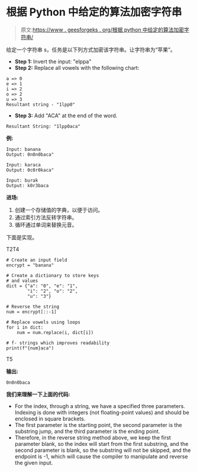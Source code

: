 # 根据 Python 中给定的算法加密字符串

> 原文:[https://www . geesforgeks . org/根据 python 中给定的算法加密字符串/](https://www.geeksforgeeks.org/encrypt-the-string-according-to-the-given-algorithm-in-python/)

给定一个字符串 s，任务是以下列方式加密该字符串。让字符串为“苹果”。

*   **Step 1:** Invert the input: "elppa"
*   **Step 2:** Replace all vowels with the following chart:

```
a => 0
e => 1
i => 2
o => 2
u => 3
Resultant string - "1lpp0"
```

*   **Step 3:** Add "ACA" at the end of the word.

```
Resultant String: "1lpp0aca"
```

**例:**

```
Input: banana
Output: 0n0n0baca"

Input: karaca
Output: 0c0r0kaca"

Input: burak
Output: k0r3baca
```

**进场:**

1.  创建一个存储值的字典，以便于访问。
2.  通过索引方法反转字符串。
3.  循环通过单词来替换元音。

下面是实现。

T2T4

```
# Create an input field
encrypt = "banana"

# Create a dictionary to store keys
# and values
dict = {"a": "0", "e": "1",
        "i": "2", "o": "2",
        "u": "3"}

# Reverse the string
num = encrypt[::-1]

# Replace vowels using loops
for i in dict:
    num = num.replace(i, dict[i])

# f- strings which improves readability
print(f"{num}aca")
```

T5

**输出:**

```
0n0n0baca
```

**我们来理解一下上面的代码:**

*   For the index, through a string, we have a specified three parameters. Indexing is done with integers (not floating-point values) and should be enclosed in square brackets.
*   The first parameter is the starting point, the second parameter is the substring jump, and the third parameter is the ending point.
*   Therefore, in the reverse string method above, we keep the first parameter blank, so the index will start from the first substring, and the second parameter is blank, so the substring will not be skipped, and the endpoint is -1, which will cause the compiler to manipulate and reverse the given input.